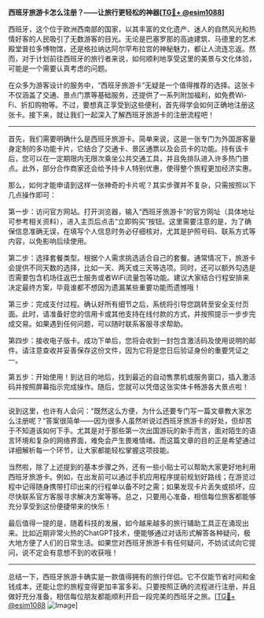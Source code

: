 **西班牙旅游卡怎么注册？——让旅行更轻松的神器[[TG💪+ @esim1088](https://t.me/s/esim1088)]**

西班牙，这个位于欧洲西南部的国家，以其丰富的文化遗产、迷人的自然风光和热情好客的人民吸引了无数游客的目光。无论是巴塞罗那的高迪建筑、马德里的艺术殿堂普拉多博物馆，还是格拉纳达阿尔罕布拉宫的神秘魅力，都让人流连忘返。然而，对于计划前往西班牙的旅行者来说，如何顺利地享受这里的美景与文化体验，可能是一个需要认真考虑的问题。

在众多为游客设计的服务中，“西班牙旅游卡”无疑是一个值得推荐的选择。这张卡不仅涵盖了交通、景点门票等基础服务，还提供了一系列附加福利，如免费Wi-Fi、折扣购物等。不过，要想真正享受到这些便利，首先得学会如何正确地注册这张卡。接下来，就让我们一起深入了解西班牙旅游卡的注册流程吧！

---

首先，我们需要明确什么是西班牙旅游卡。简单来说，这是一张专门为外国游客量身定制的多功能卡片，它结合了交通卡、景区通票以及会员卡的功能。持有该卡后，您可以在一定期限内无限次乘坐公共交通工具，并且免排队进入许多热门景点。此外，部分合作商家还会给予持卡人特别优惠，使得整个旅程更加经济实惠。

那么，如何才能申请到这样一张神奇的卡片呢？其实步骤并不复杂，只需按照以下几点操作即可：

第一步：访问官方网站。打开浏览器，输入“西班牙旅游卡”的官方网址（具体地址可参考相关资料），进入主页后点击“立即购买”按钮。这里需要注意的是，为了确保信息准确无误，在填写个人信息时务必仔细核对，尤其是护照号码、联系方式等内容，以免影响后续使用。

第二步：选择套餐类型。根据个人需求挑选适合自己的套餐。通常情况下，旅游卡会提供不同天数的选择，比如一天、两天或三天等选项。同时，还可以额外勾选是否需要包含机场往返巴士服务或者WiFi流量包等功能。建议大家结合行程安排来决定最终方案，毕竟谁都不想因为遗漏某些重要功能而遗憾哦！

第三步：完成支付过程。确认好所有细节之后，系统将引导您跳转至安全支付页面。此时，请准备好您的信用卡或其他支持在线付款的方式，并按照提示一步步完成交易。如果遇到任何问题，可以随时联系客服寻求帮助。

第四步：接收电子版卡。成功下单后，您将会收到一封包含激活码及使用说明的邮件。请注意查收并妥善保存这份文件，因为它将是您日后验证身份的重要凭证之一。

第五步：开始使用！到达目的地后，找到最近的自动售票机或服务窗口，插入激活码并按照屏幕指示完成操作。随后，您就可以凭借这张实体卡畅游各大景点啦！

---

说到这里，也许有人会问：“既然这么方便，为什么还要专门写一篇文章教大家怎么注册呢？”答案很简单——因为很多人虽然听说过西班牙旅游卡的好处，但却苦于不知道该如何下手。尤其是对于那些第一次出国游玩的新手而言，面对陌生的语言环境和复杂的网络界面，难免会产生畏难情绪。而这篇文章的目的正是希望通过详细解析每一个环节，让大家都能轻松掌握这项技能。

当然啦，除了上述提到的基本步骤之外，还有一些小贴士可以帮助大家更好地利用西班牙旅游卡。例如，在出发前可以通过手机应用程序提前规划好路线；在游览过程中记得随身携带打印出来的行程单以备不时之需；如果发现卡片丢失或损坏，应尽快联系官方客服寻求解决方案等等。总之，只要用心准备，相信每位旅客都能够充分享受到这份便捷带来的快乐！

最后值得一提的是，随着科技的发展，如今越来越多的旅行辅助工具正在涌现出来。比如近期非常火热的ChatGPT技术，便能够通过对话形式解答各种疑问，极大地方便了人们的日常生活。如果您对西班牙旅游卡有任何疑问，不妨试试向它提问，说不定会有意想不到的收获哦！

---

总结一下，西班牙旅游卡确实是一款值得拥有的旅行伴侣。它不仅能节省时间和金钱成本，还能让您的旅程变得更加丰富多彩。只要按照正确的流程进行注册，并且做好充分准备，相信每位朋友都能顺利开启一段完美的西班牙之旅。[[TG💪+ @esim1088](https://t.me/s/esim1088) ![Image](https://i.postimg.cc/4NQfJmqS/Snipaste-2025-05-13-00-14-12.png)]